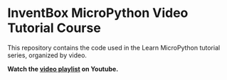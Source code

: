 # InventBox MicroPython Video Tutorial Course

This repository contains the code used in the Learn MicroPython tutorial series, organized by video.

__Watch the [video playlist](https://www.youtube.com/playlist?list=PL2935W76vRNEV6PwvxiqJf47JVrbGzTkC) on Youtube.__



